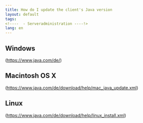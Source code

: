 ```yaml
---
title: How do I update the client's Java version
layout: default
tags:
<!----  - Serveradministration ----!>
lang: en
---
```


## Windows

(https://www.java.com/de/)

## Macintosh OS X

(https://www.java.com/de/download/help/mac_java_update.xml)

## Linux

(https://www.java.com/de/download/help/linux_install.xml)
